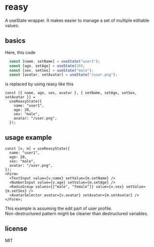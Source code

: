 # reasy

A useState wrapper.
It makes easier to manage a set of multiple editable values. 

## basics

Here, this code
```ts
  const [name, setName] = useState("user1");
  const [age, setAge] = useState(20);
  const [sex, setSex] = useState("male");
  const [avatar, setAvatar] = useState("/user.png");
```
is replaced by using reasy like this
```tsx
const [{ name, age, sex, avatar }, { setName, setAge, setSex, setAvatar }] =
  useReasyState({
    name: "user1",
    age: 20,
    sex: "male",
    avatar: "/user.png",
  });
```

## usage example
```tsx
const [v, m] = useReasyState({
  name: "user1",
  age: 20,
  sex: "male",
  avatar: "/user.png",
});
<Form>
  <TextInput value={v.name} setValue={m.setName} />
  <NumberInput value={v.age} setValue={m.setAge} />
  <RadioGroup values={["male", "female"]} value={v.sex} setValue={m.setSex} />
  <AvatarSelector avatar={v.avatar} setAvatar={m.setAvatar} />
</Form>;
```
This example is assuming the edit part of user profile.  
Non-destructured pattern might be cleaner than destructured variables.

## license
MIT
